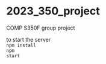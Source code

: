 # 2023_350_project
COMP S350F group project


to start the server 
<br>
<code>npm install</code>
<br>
<code>npm start</code>
